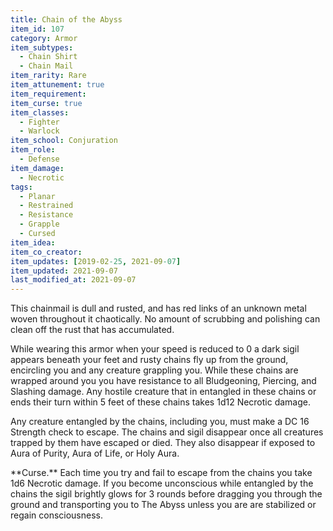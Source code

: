 ```yaml
---
title: Chain of the Abyss
item_id: 107
category: Armor
item_subtypes:
  - Chain Shirt
  - Chain Mail
item_rarity: Rare
item_attunement: true
item_requirement:
item_curse: true
item_classes:
  - Fighter
  - Warlock
item_school: Conjuration
item_role:
  - Defense
item_damage:
  - Necrotic
tags:
  - Planar
  - Restrained
  - Resistance
  - Grapple
  - Cursed
item_idea:
item_co_creator:
item_updates: [2019-02-25, 2021-09-07]
item_updated: 2021-09-07
last_modified_at: 2021-09-07
---
```


This chainmail is dull and rusted, and has red links of an unknown metal woven throughout it chaotically. No amount of scrubbing and polishing can clean off the rust that has accumulated.

While wearing this armor when your speed is reduced to 0 a dark sigil appears beneath your feet and rusty chains fly up from the ground, encircling you and any creature grappling you. While these chains are wrapped around you you have resistance to all Bludgeoning, Piercing, and Slashing damage. Any hostile creature that in entangled in these chains or ends their turn within 5 feet of these chains takes 1d12 Necrotic damage.

Any creature entangled by the chains, including you, must make a DC 16 Strength check to escape. The chains and sigil disappear once all creatures trapped by them have escaped or died. They also disappear if exposed to <magic-spell>Aura of Purity</magic-spell>, <magic-spell>Aura of Life</magic-spell>, or <magic-spell>Holy Aura</magic-spell>.

<!--excerpt-->
<div class="curse">
**Curse.** Each time you try and fail to escape from the chains you take 1d6 Necrotic damage. If you become unconscious while entangled by the chains the sigil brightly glows for 3 rounds before dragging you through the ground and transporting you to The Abyss unless you are are stabilized or regain consciousness.
</div>
